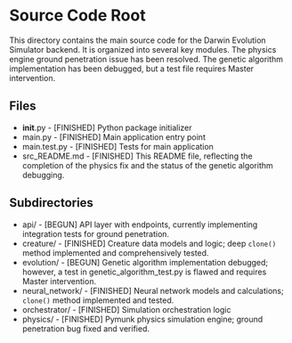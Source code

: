 # Source Code Root

This directory contains the main source code for the Darwin Evolution Simulator backend. It is organized into several key modules. The physics engine ground penetration issue has been resolved. The genetic algorithm implementation has been debugged, but a test file requires Master intervention.

## Files
- __init__.py - [FINISHED] Python package initializer
- main.py - [FINISHED] Main application entry point
- main.test.py - [FINISHED] Tests for main application
- src_README.md - [FINISHED] This README file, reflecting the completion of the physics fix and the status of the genetic algorithm debugging.

## Subdirectories
- api/ - [BEGUN] API layer with endpoints, currently implementing integration tests for ground penetration.
- creature/ - [FINISHED] Creature data models and logic; deep `clone()` method implemented and comprehensively tested.
- evolution/ - [BEGUN] Genetic algorithm implementation debugged; however, a test in genetic_algorithm_test.py is flawed and requires Master intervention.
- neural_network/ - [FINISHED] Neural network models and calculations; `clone()` method implemented and tested.
- orchestrator/ - [FINISHED] Simulation orchestration logic
- physics/ - [FINISHED] Pymunk physics simulation engine; ground penetration bug fixed and verified.